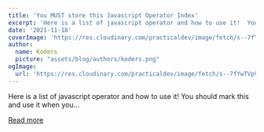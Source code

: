 ```yaml
---
title: 'You MUST store this Javascript Operator Index'
excerpt: 'Here is a list of javascript operator and how to use it!  You should mark this and use it when you...'
date: '2021-11-18'
coverImage: 'https://res.cloudinary.com/practicaldev/image/fetch/s--7fYwTVpV--/c_imagga_scale,f_auto,fl_progressive,h_420,q_auto,w_1000/https://dev-to-uploads.s3.amazonaws.com/uploads/articles/c4f092svr25nfrjdexo4.jpg'
author:
  name: Koders
  picture: "assets/blog/authors/koders.png"
ogImage:
  url: 'https://res.cloudinary.com/practicaldev/image/fetch/s--7fYwTVpV--/c_imagga_scale,f_auto,fl_progressive,h_420,q_auto,w_1000/https://dev-to-uploads.s3.amazonaws.com/uploads/articles/c4f092svr25nfrjdexo4.jpg'
---
```


Here is a list of javascript operator and how to use it!  You should mark this and use it when you...

[Read more](https://dev.to/codeoz/you-must-store-this-javascript-operator-index-2bec)
